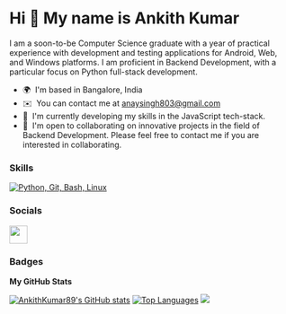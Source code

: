 Hi 👋 My name is Ankith Kumar
=============================

I am a soon-to-be Computer Science graduate with a year of practical experience with development and testing applications for Android, Web, and Windows platforms. I am proficient in Backend Development, with a particular focus on Python full-stack development.

*   🌍  I'm based in Bangalore, India
*   ✉️  You can contact me at [anaysingh803@gmail.com](mailto:anaysingh803@gmail.com)
*   🧠  I'm currently developing my skills in the JavaScript tech-stack.
*   🤝  I'm open to collaborating on innovative projects in the field of Backend Development. Please feel free to contact me if you are interested in collaborating.

### Skills

<p align="left">
  <a href="#">
    <img src="https://skillicons.dev/icons?i=py,git,bash,linux" alt="Python, Git, Bash, Linux"  title="Python, Git, Bash, Linux" />
  </a>
</p>
                    
### Socials

<p align="left">
<a href="https://www.github.com/AnkithKumar89" target="_blank" rel="noreferrer"><img src="https://raw.githubusercontent.com/danielcranney/readme-generator/main/public/icons/socials/github.svg" width="32" height="32" /></a></p>

### Badges

<b>My GitHub Stats</b>

<a href="http://www.github.com/AnkithKumar89"><img src="https://github-readme-stats.vercel.app/api?username=AnkithKumar89&show_icons=true&hide=&count_private=true&title_color=000000&text_color=000000&icon_color=000000&bg_color=ffffff&hide_border=true&show_icons=true" alt="AnkithKumar89's GitHub stats" /></a>
<a href="https://github.com/AnkithKumar89" align="left"><img src="https://github-readme-stats.vercel.app/api/top-langs/?username=AnkithKumar89&langs_count=10&title_color=000000&text_color=000000&icon_color=000000&bg_color=ffffff&hide_border=true&locale=en&custom_title=Top%20%Languages" alt="Top Languages" /></a>
<a href="http://www.github.com/AnkithKumar89"><img src="https://github-readme-streak-stats.herokuapp.com/?user=AnkithKumar89&stroke=000000&background=ffffff&ring=000000&fire=000000&currStreakNum=000000&currStreakLabel=000000&sideNums=000000&sideLabels=000000&dates=000000&hide_border=true" /></a>
